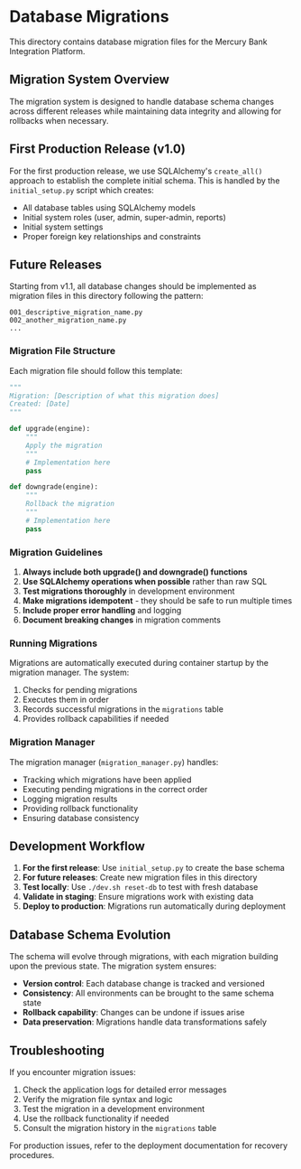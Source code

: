 # Database Migrations

This directory contains database migration files for the Mercury Bank Integration Platform.

## Migration System Overview

The migration system is designed to handle database schema changes across different releases while maintaining data integrity and allowing for rollbacks when necessary.

## First Production Release (v1.0)

For the first production release, we use SQLAlchemy's `create_all()` approach to establish the complete initial schema. This is handled by the `initial_setup.py` script which creates:

- All database tables using SQLAlchemy models
- Initial system roles (user, admin, super-admin, reports)
- Initial system settings
- Proper foreign key relationships and constraints

## Future Releases

Starting from v1.1, all database changes should be implemented as migration files in this directory following the pattern:

```text
001_descriptive_migration_name.py
002_another_migration_name.py
...
```

### Migration File Structure

Each migration file should follow this template:

```python
"""
Migration: [Description of what this migration does]
Created: [Date]
"""

def upgrade(engine):
    """
    Apply the migration
    """
    # Implementation here
    pass

def downgrade(engine):
    """
    Rollback the migration
    """
    # Implementation here
    pass
```

### Migration Guidelines

1. **Always include both upgrade() and downgrade() functions**
2. **Use SQLAlchemy operations when possible** rather than raw SQL
3. **Test migrations thoroughly** in development environment
4. **Make migrations idempotent** - they should be safe to run multiple times
5. **Include proper error handling** and logging
6. **Document breaking changes** in migration comments

### Running Migrations

Migrations are automatically executed during container startup by the migration manager. The system:

1. Checks for pending migrations
2. Executes them in order
3. Records successful migrations in the `migrations` table
4. Provides rollback capabilities if needed

### Migration Manager

The migration manager (`migration_manager.py`) handles:

- Tracking which migrations have been applied
- Executing pending migrations in the correct order
- Logging migration results
- Providing rollback functionality
- Ensuring database consistency

## Development Workflow

1. **For the first release**: Use `initial_setup.py` to create the base schema
2. **For future releases**: Create new migration files in this directory
3. **Test locally**: Use `./dev.sh reset-db` to test with fresh database
4. **Validate in staging**: Ensure migrations work with existing data
5. **Deploy to production**: Migrations run automatically during deployment

## Database Schema Evolution

The schema will evolve through migrations, with each migration building upon the previous state. The migration system ensures:

- **Version control**: Each database change is tracked and versioned
- **Consistency**: All environments can be brought to the same schema state
- **Rollback capability**: Changes can be undone if issues arise
- **Data preservation**: Migrations handle data transformations safely

## Troubleshooting

If you encounter migration issues:

1. Check the application logs for detailed error messages
2. Verify the migration file syntax and logic
3. Test the migration in a development environment
4. Use the rollback functionality if needed
5. Consult the migration history in the `migrations` table

For production issues, refer to the deployment documentation for recovery procedures.
